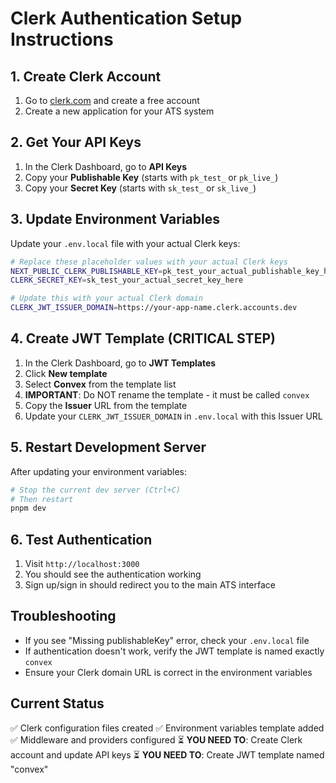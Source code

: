 # Clerk Authentication Setup Instructions

## 1. Create Clerk Account
1. Go to [clerk.com](https://clerk.com) and create a free account
2. Create a new application for your ATS system

## 2. Get Your API Keys
1. In the Clerk Dashboard, go to **API Keys**
2. Copy your **Publishable Key** (starts with `pk_test_` or `pk_live_`)
3. Copy your **Secret Key** (starts with `sk_test_` or `sk_live_`)

## 3. Update Environment Variables
Update your `.env.local` file with your actual Clerk keys:

```bash
# Replace these placeholder values with your actual Clerk keys
NEXT_PUBLIC_CLERK_PUBLISHABLE_KEY=pk_test_your_actual_publishable_key_here
CLERK_SECRET_KEY=sk_test_your_actual_secret_key_here

# Update this with your actual Clerk domain
CLERK_JWT_ISSUER_DOMAIN=https://your-app-name.clerk.accounts.dev
```

## 4. Create JWT Template (CRITICAL STEP)
1. In the Clerk Dashboard, go to **JWT Templates**
2. Click **New template**
3. Select **Convex** from the template list
4. **IMPORTANT**: Do NOT rename the template - it must be called `convex`
5. Copy the **Issuer** URL from the template
6. Update your `CLERK_JWT_ISSUER_DOMAIN` in `.env.local` with this Issuer URL

## 5. Restart Development Server
After updating your environment variables:
```bash
# Stop the current dev server (Ctrl+C)
# Then restart
pnpm dev
```

## 6. Test Authentication
1. Visit `http://localhost:3000`
2. You should see the authentication working
3. Sign up/sign in should redirect you to the main ATS interface

## Troubleshooting
- If you see "Missing publishableKey" error, check your `.env.local` file
- If authentication doesn't work, verify the JWT template is named exactly `convex`
- Ensure your Clerk domain URL is correct in the environment variables

## Current Status
✅ Clerk configuration files created
✅ Environment variables template added
✅ Middleware and providers configured
⏳ **YOU NEED TO**: Create Clerk account and update API keys
⏳ **YOU NEED TO**: Create JWT template named "convex"